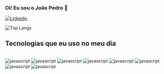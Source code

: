 ### Oi! Eu sou o João Pedro 👋

[![Linkedin](https://img.shields.io/badge/LinkedIn-0077B5?style=for-the-badge&logo=linkedin&logoColor=white)](https://www.linkedin.com/in/joão-pedro-guimarães-de-miranda-728985247/)

![Top Langs](https://github-readme-stats.vercel.app/api/top-langs/?username=anuraghazra&langs_count=8)

## Tecnologias que eu uso no meu dia

<div style="display: inline_block"><br/>
    <img align="center" alt="javascript" src="https://img.shields.io/badge/JavaScript-323330?style=for-the-badge&logo=javascript&logoColor=F7DF1E"/>
    <img align="center" alt="javascript" src="https://img.shields.io/badge/C%23-239120?style=for-the-badge&logo=c-sharp&logoColor=white"/>
    <img align="center" alt="javascript" src="https://img.shields.io/badge/HTML-239120?style=for-the-badge&logo=html5&logoColor=white"/>
    <img align="center" alt="javascript" src="https://img.shields.io/badge/HTML5-E34F26?style=for-the-badge&logo=html5&logoColor=white"/>
    <img align="center" alt="javascript" src="https://img.shields.io/badge/CSS3-1572B6?style=for-the-badge&logo=css3&logoColor=white"/>
    <img align="center" alt="javascript" src="https://img.shields.io/badge/React-20232A?style=for-the-badge&logo=react&logoColor=61DAFB"/>
    <img align="center" alt="javascript" src="https://img.shields.io/badge/Unity-100000?style=for-the-badge&logo=unity&logoColor=white"/>
    <img align="center" alt="javascript" src="https://img.shields.io/badge/Epic%20Games-313131?style=for-the-badge&logo=Epic%20Games&logoColor=white"/>

